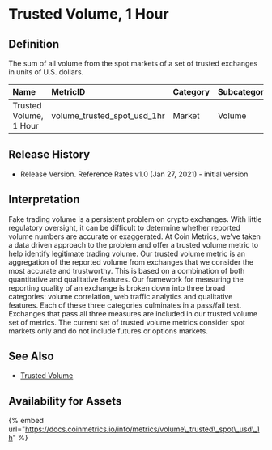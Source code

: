 # Trusted Volume, 1 Hour

## Definition

The sum of all volume from the spot markets of a set of trusted exchanges in units of U.S. dollars.[  
](https://docs.coinmetrics.io/info/metrics/volume_trusted_spot_usd_1d)

| Name | MetricID | Category | Subcategory | Type | Unit | Interval |
| :--- | :--- | :--- | :--- | :--- | :--- | :--- |
| Trusted Volume, 1 Hour | volume\_trusted\_spot\_usd\_1hr | Market | Volume | NA | USD | 1d |

## Release History

* Release Version. Reference Rates v1.0 \(Jan 27, 2021\) - initial version

## Interpretation

Fake trading volume is a persistent problem on crypto exchanges. With little regulatory oversight, it can be difficult to determine whether reported volume numbers are accurate or exaggerated. At Coin Metrics, we’ve taken a data driven approach to the problem and offer a trusted volume metric to help identify legitimate trading volume. Our trusted volume metric is an aggregation of the reported volume from exchanges that we consider the most accurate and trustworthy. This is based on a combination of both quantitative and qualitative features. Our framework for measuring the reporting quality of an exchange is broken down into three broad categories: volume correlation, web traffic analytics and qualitative features. Each of these three categories culminates in a pass/fail test. Exchanges that pass all three measures are included in our trusted volume set of metrics. The current set of trusted volume metrics consider spot markets only and do not include futures or options markets.

## See Also

* [Trusted Volume](volume_trusted_spot_usd_1d.md)

## Availability for Assets

{% embed url="https://docs.coinmetrics.io/info/metrics/volume\_trusted\_spot\_usd\_1h" %}

